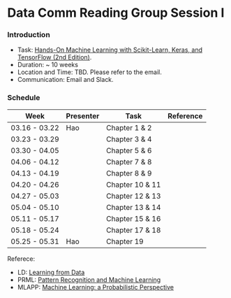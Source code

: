 # Data Comm Reading Group  Session I 

### Introduction
* Task: [Hands-On Machine Learning with Scikit-Learn, Keras, and TensorFlow (2nd Edition)](https://learning.oreilly.com/library/view/hands-on-machine-learning/9781492032632/). 
* Duration: ~ 10 weeks
* Location and Time: TBD. Please refer to the email.  
* Communication: Email and Slack. 

### Schedule
|Week | Presenter | Task | Reference| 
|-----|-----------|------|----------|
|03.16 - 03.22| Hao | Chapter 1 & 2 | 
|03.23 - 03.29|     | Chapter 3 & 4 |
|03.30 - 04.05|     | Chapter 5 & 6 | 
|04.06 - 04.12|     | Chapter 7 & 8 |
|04.13 - 04.19|     | Chapter 8 & 9 |
|04.20 - 04.26|     | Chapter 10 & 11|
|04.27 - 05.03|     | Chapter 12 & 13|
|05.04 - 05.10|     | Chapter 13 & 14|
|05.11 - 05.17|     | Chapter 15 & 16|
|05.18 - 05.24|     | Chapter 17 & 18|
|05.25 - 05.31| Hao | Chapter 19|


Referece:

- LD:  [Learning from Data](http://work.caltech.edu/telecourse.html)
- PRML:  [Pattern Recognition and Machine Learning](https://www.microsoft.com/en-us/research/uploads/prod/2006/01/Bishop-Pattern-Recognition-and-Machine-Learning-2006.pdf)			
- MLAPP:  [Machine Learning: a Probabilistic Perspective](https://www.cs.ubc.ca/~murphyk/MLbook/)			

